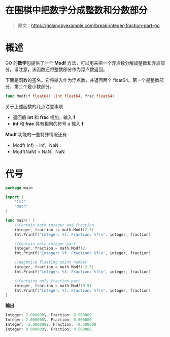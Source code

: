 # 在围棋中把数字分成整数和分数部分

> 原文：<https://golangbyexample.com/break-integer-fraction-part-go>

# **概述**

GO 的**数学**包提供了一个 **Modf** 方法，可以用来把一个浮点数分解成整数和浮点部分。请注意，该函数还将整数部分作为浮点数返回。

下面是函数的签名。它将输入作为浮点数，并返回两个 float64。第一个是整数部分，第二个是小数部分。

```go
func Modf(f float64) (int float64, frac float64)
```

关于上述函数的几点注意事项

*   返回值 **int** 和 **frac** 相加，输入 **f**
*   **int** 和 **frac** 具有相同的符号 a 输入 **f**

**Modf** 功能的一些特殊情况还有

*   Modf( Inf) = Inf，NaN
*   Modf(NaN) = NaN，NaN

# **代号**

```go
package main

import (
    "fmt"
    "math"
)

func main() {
    //Contain both integer and fraction
    integer, fraction := math.Modf(2.5)
    fmt.Printf("Integer: %f. Fraction: %f\n", integer, fraction)

    //Contain only integer part
    integer, fraction = math.Modf(2)
    fmt.Printf("Integer: %f. Fraction: %f\n", integer, fraction)

    //Negative floating point number
    integer, fraction = math.Modf(-2.5)
    fmt.Printf("Integer: %f. Fraction: %f\n", integer, fraction)

    //Contains only fraction part
    integer, fraction = math.Modf(0.5)
    fmt.Printf("Integer: %f. Fraction: %f\n", integer, fraction)
}
```

**输出:**

```go
Integer: 2.000000\. Fraction: 0.500000
Integer: 2.000000\. Fraction: 0.000000
Integer: -2.000000\. Fraction: -0.500000
Integer: 0.000000\. Fraction: 0.500000
```